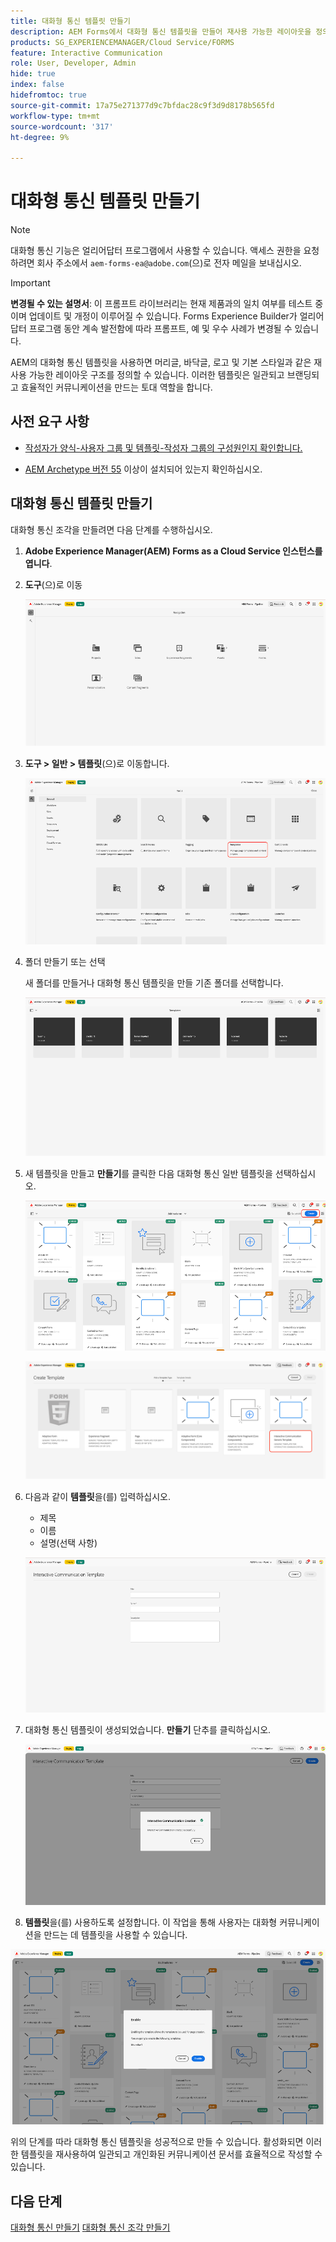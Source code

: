 ```yaml
---
title: 대화형 통신 템플릿 만들기
description: AEM Forms에서 대화형 통신 템플릿을 만들어 재사용 가능한 레이아웃을 정의하고, 브랜드 일관성을 보장하고, 개인화된 데이터 기반 커뮤니케이션의 생성을 간소화합니다.
products: SG_EXPERIENCEMANAGER/Cloud Service/FORMS
feature: Interactive Communication
role: User, Developer, Admin
hide: true
index: false
hidefromtoc: true
source-git-commit: 17a75e271377d9c7bfdac28c9f3d9d8178b565fd
workflow-type: tm+mt
source-wordcount: '317'
ht-degree: 9%

---
```


# 대화형 통신 템플릿 만들기

>[!NOTE]
>
> 대화형 통신 기능은 얼리어답터 프로그램에서 사용할 수 있습니다. 액세스 권한을 요청하려면 회사 주소에서 `aem-forms-ea@adobe.com`(으)로 전자 메일을 보내십시오.

>[!IMPORTANT]
>
> **변경될 수 있는 설명서**: 이 프롬프트 라이브러리는 현재 제품과의 일치 여부를 테스트 중이며 업데이트 및 개정이 이루어질 수 있습니다. Forms Experience Builder가 얼리어답터 프로그램 동안 계속 발전함에 따라 프롬프트, 예 및 우수 사례가 변경될 수 있습니다.

AEM의 대화형 통신 템플릿을 사용하면 머리글, 바닥글, 로고 및 기본 스타일과 같은 재사용 가능한 레이아웃 구조를 정의할 수 있습니다. 이러한 템플릿은 일관되고 브랜딩되고 효율적인 커뮤니케이션을 만드는 토대 역할을 합니다.

## 사전 요구 사항

* [작성자가 양식-사용자 그룹 및 템플릿-작성자 그룹의 구성원인지 확인합니다.](/help/forms/setup-forms-cloud-service.md#configure-users)

* [AEM Archetype 버전 55](https://github.com/adobe/aem-project-archetype) 이상이 설치되어 있는지 확인하십시오.

## 대화형 통신 템플릿 만들기

대화형 통신 조각을 만들려면 다음 단계를 수행하십시오.

1. **Adobe Experience Manager(AEM) Forms as a Cloud Service 인스턴스를 엽니다**.

1. **도구**(으)로 이동

   ![IC 문서 찾기](/help/forms/interactive-communication/assets/aem.png)

1. **도구 > 일반 > 템플릿**(으)로 이동합니다.

   ![IC 문서 찾기](/help/forms/interactive-communication/assets/template.png)

1. 폴더 만들기 또는 선택

   새 폴더를 만들거나 대화형 통신 템플릿을 만들 기존 폴더를 선택합니다.

   ![IC 문서 찾기](/help/forms/interactive-communication/assets/choosefolder.png)

1. 새 템플릿을 만들고 **만들기**&#x200B;를 클릭한 다음 대화형 통신 일반 템플릿을 선택하십시오.

   ![IC 문서 찾기](/help/forms/interactive-communication/assets/create1.png)

   ![IC 문서 찾기](/help/forms/interactive-communication/assets/choose.png)

1. 다음과 같이 **템플릿**&#x200B;을(를) 입력하십시오.

   * 제목
   * 이름
   * 설명(선택 사항)

   ![IC 문서 찾기](/help/forms/interactive-communication/assets/create2.png)

1. 대화형 통신 템플릿이 생성되었습니다. **만들기** 단추를 클릭하십시오.

   ![IC 문서 찾기](/help/forms/interactive-communication/assets/enabled.png)

1. **템플릿**&#x200B;을(를) 사용하도록 설정합니다. 이 작업을 통해 사용자는 대화형 커뮤니케이션을 만드는 데 템플릿을 사용할 수 있습니다.

![IC 문서 찾기](/help/forms/interactive-communication/assets/enable.png)

위의 단계를 따라 대화형 통신 템플릿을 성공적으로 만들 수 있습니다. 활성화되면 이러한 템플릿을 재사용하여 일관되고 개인화된 커뮤니케이션 문서를 효율적으로 작성할 수 있습니다.

## 다음 단계

[대화형 통신 만들기](/help/forms/interactive-communication/create-interactive-communication.md)
[대화형 통신 조각 만들기](/help/forms/interactive-communication/create-interactive-communication-fragment.md)
